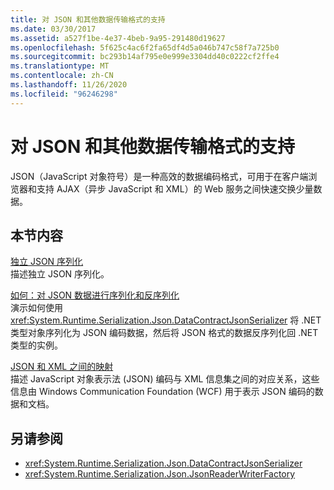 ```yaml
---
title: 对 JSON 和其他数据传输格式的支持
ms.date: 03/30/2017
ms.assetid: a527f1be-4e37-4beb-9a95-291480d19627
ms.openlocfilehash: 5f625c4ac6f2fa65df4d5a046b747c58f7a725b0
ms.sourcegitcommit: bc293b14af795e0e999e3304dd40c0222cf2ffe4
ms.translationtype: MT
ms.contentlocale: zh-CN
ms.lasthandoff: 11/26/2020
ms.locfileid: "96246298"
---
```

# <a name="support-for-json-and-other-data-transfer-formats"></a>对 JSON 和其他数据传输格式的支持

JSON（JavaScript 对象符号）是一种高效的数据编码格式，可用于在客户端浏览器和支持 AJAX（异步 JavaScript 和 XML）的 Web 服务之间快速交换少量数据。  
  
## <a name="in-this-section"></a>本节内容  

 [独立 JSON 序列化](stand-alone-json-serialization.md)  
 描述独立 JSON 序列化。  
  
 [如何：对 JSON 数据进行序列化和反序列化](how-to-serialize-and-deserialize-json-data.md)  
 演示如何使用 <xref:System.Runtime.Serialization.Json.DataContractJsonSerializer> 将 .NET 类型对象序列化为 JSON 编码数据，然后将 JSON 格式的数据反序列化回 .NET 类型的实例。  
  
 [JSON 和 XML 之间的映射](mapping-between-json-and-xml.md)  
 描述 JavaScript 对象表示法 (JSON) 编码与 XML 信息集之间的对应关系，这些信息由 Windows Communication Foundation (WCF) 用于表示 JSON 编码的数据和文档。  
  
## <a name="see-also"></a>另请参阅

- <xref:System.Runtime.Serialization.Json.DataContractJsonSerializer>
- <xref:System.Runtime.Serialization.Json.JsonReaderWriterFactory>
